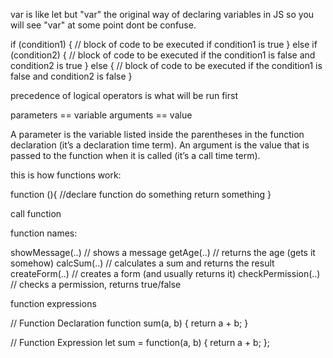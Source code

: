 var is like let but "var" the original way of declaring variables in JS so you will see "var" at some point dont be confuse.

if (condition1) {
// block of code to be executed if condition1 is true
} else if (condition2) {
// block of code to be executed if the condition1 is false and condition2 is true
} else {
// block of code to be executed if the condition1 is false and condition2 is false
}

precedence of logical operators is what will be run first

parameters == variable
arguments == value

A parameter is the variable listed inside the parentheses in the function declaration (it’s a declaration time term).
An argument is the value that is passed to the function when it is called (it’s a call time term).

this is how functions work:

function (){ //declare function
do something
return something
}

call function

function names:

showMessage(..) // shows a message
getAge(..) // returns the age (gets it somehow)
calcSum(..) // calculates a sum and returns the result
createForm(..) // creates a form (and usually returns it)
checkPermission(..) // checks a permission, returns true/false

function expressions

// Function Declaration
function sum(a, b) {
return a + b;
}

// Function Expression
let sum = function(a, b) {
return a + b;
};
